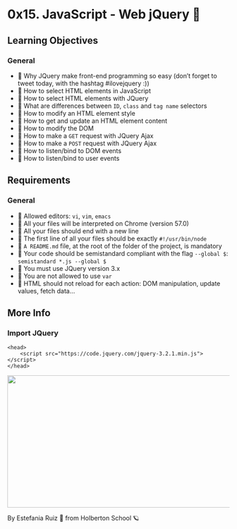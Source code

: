 # 0x15. JavaScript - Web jQuery 🎩
## Learning Objectives
### General
- 📖 Why JQuery make front-end programming so easy (don’t forget to tweet today, with the hashtag #ilovejquery :))
- 📖 How to select HTML elements in JavaScript
- 📖 How to select HTML elements with JQuery
- 📖 What are differences between `ID`, `class` and `tag name` selectors
- 📖 How to modify an HTML element style
- 📖 How to get and update an HTML element content
- 📖 How to modify the DOM
- 📖 How to make a `GET` request with JQuery Ajax
- 📖 How to make a `POST` request with JQuery Ajax
- 📖 How to listen/bind to DOM events
- 📖 How to listen/bind to user events

## Requirements
### General
- 🚩 Allowed editors: `vi`, `vim`, `emacs`
- 🚩 All your files will be interpreted on Chrome (version 57.0)
- 🚩 All your files should end with a new line
- 🚩 The first line of all your files should be exactly `#!/usr/bin/node`
- 🚩 `A README.md` file, at the root of the folder of the project, is mandatory
- 🚩 Your code should be semistandard compliant with the flag `--global $`: `semistandard *.js --global $`
- 🚩 You must use JQuery version 3.x
- 🚩 You are not allowed to use `var`
- 🚩 HTML should not reload for each action: DOM manipulation, update values, fetch data…

## More Info
### Import JQuery
```
<head>
    <script src="https://code.jquery.com/jquery-3.2.1.min.js"></script>
</head>
```

<img src="https://s3.amazonaws.com/intranet-projects-files/holbertonschool-higher-level_programming+/305/1f1ihd.jpg" width="800" height= "300"/>

By Estefania Ruiz 🦌 from Holberton School 🪐